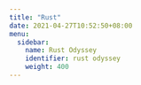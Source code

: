 ```yaml
---
title: "Rust"
date: 2021-04-27T10:52:50+08:00
menu:
  sidebar:
    name: Rust Odyssey
    identifier: rust odyssey
    weight: 400
---
```


